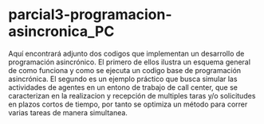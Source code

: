 # parcial3-programacion-asincronica_PC

Aquí encontrará adjunto dos codigos que implementan un desarrollo de programación asincrónico. El primero de ellos ilustra un esquema general de como funciona y como se ejecuta un codigo base de programación asincrónica. El segundo es un ejemplo práctico que busca simular las actividades de agentes en un entono de trabajo de call center, que se caracterizan en la realizacion y recepción de multiples taras y/o solicitudes en plazos cortos de tiempo, por tanto se optimiza un método para correr varias tareas de manera simultanea. 
